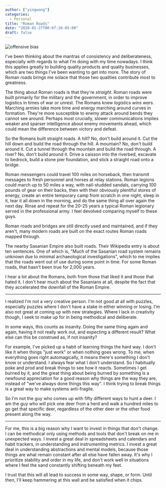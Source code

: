 ```yaml
---
author: ["yingwang"]
categories:
  - Personal
title: "Roman Roads"
date: "2020-01-27T00:07:26-05:00"
draft: false
---
```


![offensive bias](/img/posts/2020/01/27/roman_roads_1.png)

I've been thinking about the mantras of consistency and deliberateness,
especially with regards to what I'm doing with my time nowadays. I think this
applies greatly to building quality products and quality businesses, which are
two things I've been wanting to get into more. The story of Roman roads brings
me solace that those two qualities contribute most to greatness.

The thing about Roman roads is that they're _straight_. Roman roads were built
primarily for the military and the government, in order to improve logistics in
times of war or unrest. The Romans knew _logistics wins wars_. Marching armies
take more time and energy marching around curves in formation. They're more
susceptible to enemy attack around bends they cannot see around. Perhaps most
crucially, slower communications implies weaker and sparser intelligence about
enemy movements ahead, which could mean the difference between victory and
defeat.

So the Romans built straight roads. A hill? No, don't build around it. Cut the
hill down and build the road through the hill. A mountain? No, don't build
around it. Cut a tunnel through the mountain and build the road through. A
river? No, don't build around it. Drive a caisson into the riverbed, excavate to
bedrock, build a stone pier foundation, and stick a straight road onto a bridge.

Roman messengers could travel 100 miles on horseback, then transmit messages to
fresh personnel and horses at relay stations. Roman legions could march up to 50
miles a way, with nail-studded sandals, carrying 100 pounds of gear on their
backs, then with their obviously plentiful stores of energy, create an entire
temporary camp from scratch in one night, sleep in it, tear it all down in the
morning, and do the same thing all over again the next day. Rinse and repeat for
the 20-25 years a typical Roman legionary served in the professional army. I
feel devolved comparing myself to these guys.

Roman roads and bridges are still directly used and maintained, and if they
aren't, many modern roads are built on the exact routes Roman roads mapped
through.

The nearby Sasanian Empire also built roads. Their Wikipedia entry is about ten
sentences. One of which is, "Much of the Sasanian road system remains unknown
due to minimal archaeological investigations", which to me implies that the
roads went out of use during some point in time. For some Roman roads, that
hasn't been true for 2,000 years.

I hear a lot about the Romans, both from those that liked it and those that
hated it. I don't hear much about the Sasanians at all, despite the fact that
they accelerated the downfall of the Roman Empire.

---

I realized I'm not a very creative person. I'm not good at all with puzzles,
especially puzzles where I don't have a stake in either winning or losing. I'm
also not great at coming up with new strategies. Where I lack in creativity
though, I seek to make up for in being methodical and deliberate.

In some ways, this counts as insanity. Doing the same thing again and again,
having it not really work out, and expecting a different result? What else can
this be construed as, if not insanity?

For example, I've picked up a habit of learning things the hard way. I don't
like it when things "just work" or when nothing goes wrong. To me, when
everything goes right automagically, it means there's something I don't know or
understand. I always fear what I don't understand. So I habitually poke and prod
and break things to see how it reacts. Sometimes I get burned by it, and the
great thing about being burned by something is a newfound appreciation for a
good reason why things are the way they are, instead of "we've always done
things this way". I think trying to break things is a great way to make systems
anti-fragile.

So I'm not the guy who comes up with fifty different ways to hunt a deer. I am
the guy who will pick one deer from a herd and walk a hundred miles to go get
that specific deer, regardless of the other deer or the other food present along
the way.

---

For me, this is a big reason why I want to invest in things that don't change. I
can be methodical only using methods and tools that don't break on me in
unexpected ways. I invest a great deal in spreadsheets and calendars and habit
trackers, in understanding and instrumenting metrics. I invest a great deal in
understanding abstractions and mental models, because those things are what
remain constant after all else have fallen away. It's why I prioritize stability
and order in my life, and don't work well in situations where I feel the sand
constantly shifting beneath my feet.

I trust that this will all lead to success in some way, shape, or form. Until
then, I'll keep hammering at this wall and be satisfied when it chips.
